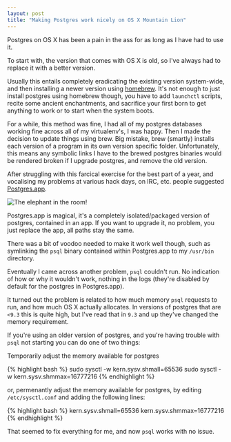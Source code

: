 ```yaml
---
layout: post
title: "Making Postgres work nicely on OS X Mountain Lion"
---
```

Postgres on OS X has been a pain in the ass for as long as I have had to use it.

To start with, the version that comes with OS X is old, so I've always had to replace it with a better version.

<!-- more -->

Usually this entails completely eradicating the existing version system-wide, and then installing a newer version using [homebrew](http://brew.sh/). It's not enough to just install postgres using homebrew though, you have to add `launchctl` scripts, recite some ancient enchantments, and sacrifice your first born to get anything to work or to start when the system boots.

For a while, this method was fine, I had all of my postgres databases working fine across all of my virtualenv's, I was happy. Then I made the decision to update things using brew. Big mistake, brew (smartly) installs each version of a program in its own version specific folder. Unfortunately, this means any symbolic links I have to the brewed postgres binaries would be rendered broken if I upgrade postgres, and remove the old version.

After struggling with this farcical exercise for the best part of a year, and vocalising my problems at various hack days, on IRC, etc. people suggested [Postgres.app](http://postgresapp.com/).

![The elephant in the room!](http://uk.omg.li/Ri0C/Image%202013.10.01%2014%3A32%3A09.jpeg)

Postgres.app is magical, it's a completely isolated/packaged version of postgres, contained in an app. If you want to upgrade it, no problem, you just replace the app, all paths stay the same.

There was a bit of voodoo needed to make it work well though, such as symlinking the `psql` binary contained within Postgres.app to my `/usr/bin` directory.

Eventually I came across another problem, `psql` couldn't run. No indication of how or why it wouldn't work, nothing in the logs (they're disabled by default for the postgres in Postgres.app).

It turned out the problem is related to how much memory `psql` requests to run, and how much OS X actually allocates. In versions of postgres that are `<9.3` this is quite high, but I've read that in `9.3` and up they've changed the memory requirement.

If you're using an older version of postgres, and you're having trouble with `psql` not starting you can do one of two things:

Temporarily adjust the memory available for postgres

{% highlight bash %}
sudo sysctl -w kern.sysv.shmall=65536
sudo sysctl -w kern.sysv.shmmax=16777216
{% endhighlight %}

or, permenantly adjust the memory available for postgres, by editing `/etc/sysctl.conf` and adding the following lines:

{% highlight bash %}
kern.sysv.shmall=65536
kern.sysv.shmmax=16777216
{% endhighlight %}

That seemed to fix everything for me, and now `psql` works with no issue.
